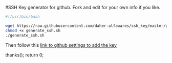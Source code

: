 #SSH Key generator for github. Fork and edit for your own info if you like.

```bash
#!/usr/bin/bash

wget https://raw.githubusercontent.com/daher-alfawares/ssh_key/master/generate_ssh.sh
chmod +x generate_ssh.sh
./generate_ssh.sh
```


Then follow this [link to github settings to add the key](https://github.com/settings/keys)

thanks();
return 0;

